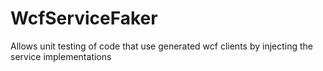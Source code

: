 WcfServiceFaker
===============

Allows unit testing of code that use generated wcf clients by injecting the service implementations